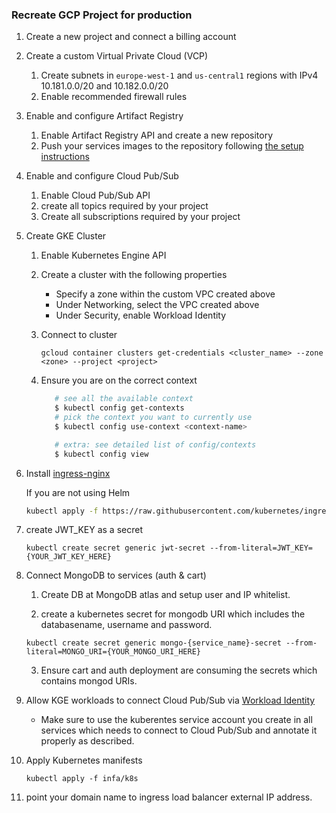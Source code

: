 ### Recreate GCP Project for production

1.  Create a new project and connect a billing account
2.  Create a custom Virtual Private Cloud (VCP)

    1. Create subnets in `europe-west-1` and `us-central1` regions with IPv4 10.181.0.0/20 and 10.182.0.0/20
    2. Enable recommended firewall rules

3.  Enable and configure Artifact Registry

    1. Enable Artifact Registry API and create a new repository
    2. Push your services images to the repository following [the setup instructions](https://cloud.google.com/artifact-registry/docs/docker/pushing-and-pulling)

4.  Enable and configure Cloud Pub/Sub

    1. Enable Cloud Pub/Sub API
    2. create all topics required by your project
    3. Create all subscriptions required by your project

5.  Create GKE Cluster

    1. Enable Kubernetes Engine API
    2. Create a cluster with the following properties
       - Specify a zone within the custom VPC created above
       - Under Networking, select the VPC created above
       - Under Security, enable Workload Identity
    3. Connect to cluster

       `gcloud container clusters get-credentials <cluster_name> --zone <zone> --project <project>`

    4. Ensure you are on the correct context

       ```bash
          # see all the available context
          $ kubectl config get-contexts
          # pick the context you want to currently use
          $ kubectl config use-context <context-name>

          # extra: see detailed list of config/contexts
          $ kubectl config view
       ```

6.  Install [ingress-nginx](https://kubernetes.github.io/ingress-nginx/deploy/#quick-start)

    If you are not using Helm

    ```bash
    kubectl apply -f https://raw.githubusercontent.com/kubernetes/ingress-nginx/controller-v1.5.1/deploy/static/provider/cloud/deploy.yaml
    ```

7.  create JWT_KEY as a secret

    `kubectl create secret generic jwt-secret --from-literal=JWT_KEY={YOUR_JWT_KEY_HERE}`

8.  Connect MongoDB to services (auth & cart)

    1. Create DB at MongoDB atlas and setup user and IP whitelist.

    2. create a kubernetes secret for mongodb URI which includes the databasename, username and password.

    `kubectl create secret generic mongo-{service_name}-secret --from-literal=MONGO_URI={YOUR_MONGO_URI_HERE}`

    3. Ensure cart and auth deployment are consuming the secrets which contains mongod URIs.

9.  Allow KGE workloads to connect Cloud Pub/Sub via [Workload Identity](https://cloud.google.com/kubernetes-engine/docs/how-to/workload-identity)

    - Make sure to use the kuberentes service account you create in all services which needs to connect to Cloud Pub/Sub and annotate it properly as described.

10. Apply Kubernetes manifests

    `kubectl apply -f infa/k8s`

11. point your domain name to ingress load balancer external IP address.
